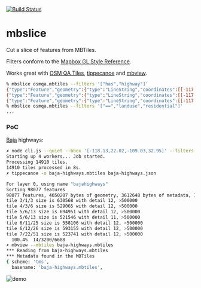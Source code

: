 [![Build Status](https://travis-ci.org/rodowi/mbslice.svg?branch=master)](https://travis-ci.org/rodowi/mbslice)

# mbslice

Cut a slice of features from MBTiles.

Filters conform to the [Mapbox GL Style Reference](https://www.mapbox.com/mapbox-gl-style-spec/#filter).

Works great with [OSM QA Tiles](https://osmlab.github.io/osm-qa-tiles/), [tippecanoe](https://github.com/mapbox/tippecanoe) and [mbview](https://github.com/mapbox/mbview).

```bash
% mbslice osmqa.mbtiles --filters '["has","highway"]'
{"type":"Feature","geometry":{"type":"LineString","coordinates":[[-117.01981781981885,32.542629002499666],[-117.01971053145826,32.54278953898458],[-117.01983382925391,32.542816742541845],[-117.02062516473234,32.5428822430212]]},"properties":{"_osm_way_id":314010977,"_version":1,"_changeset":26958824,"_uid":2167889,"_user":"Map King","_timestamp":1416684807,"highway":"residential"}}
{"type":"Feature","geometry":{"type":"LineString","coordinates":[[-117.0189228001982,32.54331975956073],[-117.01942085288465,32.54328026162737]]},"properties":{"_osm_way_id":314010978,"_version":1,"_changeset":26958824,"_uid":2167889,"_user":"Map King","_timestamp":1416684807,"name":"Via de la Juventud Oriente","highway":"residential","surface":"paved"}}
{"type":"Feature","geometry":{"type":"LineString","coordinates":[[-117.0189228001982,32.54331975956073],[-117.01889782212675,32.543090332145084],[-117.0189085509628,32.54298173017354],[-117.01894341968,32.54286641550952],[-117.01905330643058,32.542692312697014],[-117.01913855038583,32.542514959241345]]},"properties":{"_osm_way_id":31582583,"_version":21,"_changeset":26958824,"_uid":2167889,"_user":"Map King","_timestamp":1416684810,"name":"Cañón Otay","highway":"residential"}}
% mbslice osmqa.mbtiles --filters '["==","landuse","residential"]'
...
```

### PoC
[Baja](https://en.wikipedia.org/wiki/Baja_California) highways:

```bash
✗ node cli.js --quiet --bbox '[-118.13,22.02,-109.03,32.95]' --filters '["has","highway"]' mexico.mbtiles > baja-highways.json
Starting up 4 workers... Job started.
Processing 14910 tiles.
14910 tiles processed in 8s.
✗ tippecanoe -o baja-highways.mbtiles baja-highways.json

For layer 0, using name "bajahighways"
Sorting 98077 features
98077 features, 4650207 bytes of geometry, 3612648 bytes of metadata, 1786436 bytes of string pool
tile 3/1/3 size is 630568 with detail 12, >500000
tile 4/3/6 size is 529065 with detail 12, >500000
tile 5/6/13 size is 694951 with detail 12, >500000
tile 5/6/13 size is 521546 with detail 11, >500000
tile 6/11/25 size is 558106 with detail 12, >500000
tile 6/12/26 size is 593155 with detail 12, >500000
tile 7/22/51 size is 523741 with detail 12, >500000
  100.4%  14/3200/6688
✗ mbview --mbtiles baja-highways.mbtiles
*** Reading from baja-highways.mbtiles
*** Metadata found in the MBTiles
{ scheme: 'tms',
  basename: 'baja-highways.mbtiles',
```

![demo](https://raw.githubusercontent.com/rodowi/mbslice/master/screenshot.jpg)
